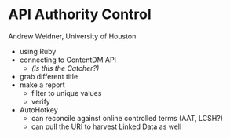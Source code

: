 API Authority Control
=====================

Andrew Weidner, University of Houston

- using Ruby
- connecting to ContentDM API
	- *(is this the Catcher?)*
- grab different title
- make a report
	- filter to unique values
	- verify
- AutoHotkey
	- can reconcile against online controlled terms (AAT, LCSH?)
	- can pull the URI to harvest Linked Data as well
